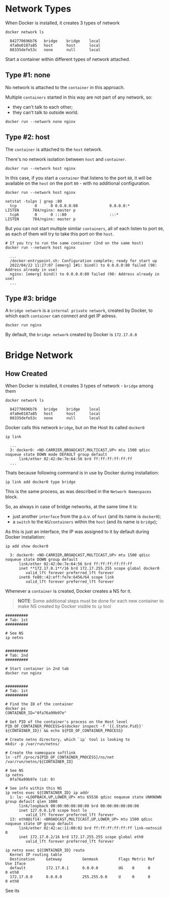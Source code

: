 
# Network Types

When Docker is installed, it creates 3 types of network
```
docker network ls

  842770696b76   bridge    bridge    local
  4fa0e0187a85   host      host      local
  08335defe53c   none      null      local
```

Start a container within different types of network attached.

## Type #1: none

No network is attached to the `container` in this approach.

Multiple `containers` started in this way are not part of any network, so:
- they can't talk to each other;
- they can't talk to outside world.
```
docker run --network none nginx
```

## Type #2: host

The `container` is attached to the `host` network.

There's no network isolation between `host` and `container`.

```
docker run --network host nginx 
```

In this case, if you start a `container` that listens to the port `80`, it will be available on the `host` on the port `80` - with no additional configuration.

```
docker run --network host nginx 

netstat -tulpn | grep :80
  tcp        0      0 0.0.0.0:80              0.0.0.0:*               LISTEN      784/nginx: master p 
  tcp6       0      0 :::80                   :::*                    LISTEN      784/nginx: master p
```

But you can not start multiple similar `containers`, all of each listen to port `80`, as each of them will try to take this port on the `host`.

```
# If you try to run the same container (2nd on the same host)
docker run --network host nginx

  ...
  /docker-entrypoint.sh: Configuration complete; ready for start up
  2022/04/22 11:27:07 [emerg] 1#1: bind() to 0.0.0.0:80 failed (98: Address already in use)
  nginx: [emerg] bind() to 0.0.0.0:80 failed (98: Address already in use)
  ...
```

## Type #3: bridge

A `bridge network` is a `internal private network`, created by Docker, to which each `container` can connect and get IP adress.
```
docker run nginx
```

By default, the `bridge network` created by Docker is `172.17.0.0`



# Bridge Network


## How Created

When Docker is installed, it creates 3 types of network - `bridge` among them
```
docker network ls

  842770696b76   bridge    bridge    local
  4fa0e0187a85   host      host      local
  08335defe53c   none      null      local
```

Docker calls this network `bridge`, but on the Host its called `docker0`
```
ip link

  ...
  3: docker0: <NO-CARRIER,BROADCAST,MULTICAST,UP> mtu 1500 qdisc noqueue state DOWN mode DEFAULT group default 
      link/ether 02:42:0e:7e:64:56 brd ff:ff:ff:ff:ff:ff
  ...
```

Thats because following command is in use by Docker during installation:
```
ip link add docker0 type bridge
```

This is the same process, as was described in the `Network Namespaces` block.

So, as always in case of bridge networks, at the same time it is:
- just another `interface` from the p.o.v. of `host` (and its name is `docker0`);
- a `switch` to the `NS`/`containers` within the `host` (and its name is `bridge`);

As this is just an interface, the IP was assigned to it by default during Docker installation:
```
ip add show docker0

  3: docker0: <NO-CARRIER,BROADCAST,MULTICAST,UP> mtu 1500 qdisc noqueue state DOWN group default 
      link/ether 02:42:0e:7e:64:56 brd ff:ff:ff:ff:ff:ff
      inet **172.17.0.1**/16 brd 172.17.255.255 scope global docker0
         valid_lft forever preferred_lft forever
      inet6 fe80::42:eff:fe7e:6456/64 scope link 
         valid_lft forever preferred_lft forever
```


Whenever a `container` is created, Docker creates a NS for it.
> **NOTE**: Some additional steps must be done for each new container to make NS created by Docker visible to `ip` tool
```
##########
# Tab: 1st
##########

# See NS
ip netns 


##########
# Tab: 2nd
##########

# Start container in 2nd tab
docker run nginx


##########
# Tab: 1st
##########

# Find the ID of the container
docker ps
CONTAINER_ID="0fa76a99b97e"

# Get PID of the container's process on the Host level
PID_OF_CONTAINER_PROCESS=$(docker inspect -f '{{.State.Pid}}' ${CONTAINER_ID}) && echo ${PID_OF_CONTAINER_PROCESS}

# Create netns directory, which `ip` tool is looking to
mkdir -p /var/run/netns/

# Create the namespace softlink
ln -sfT /proc/${PID_OF_CONTAINER_PROCESS}/ns/net /var/run/netns/${CONTAINER_ID}

# See NS
ip netns 
  0fa76a99b97e (id: 0)

# See info within this NS
ip netns exec ${CONTAINER_ID} ip addr
  1: lo: <LOOPBACK,UP,LOWER_UP> mtu 65536 qdisc noqueue state UNKNOWN group default qlen 1000
      link/loopback 00:00:00:00:00:00 brd 00:00:00:00:00:00
      inet 127.0.0.1/8 scope host lo
         valid_lft forever preferred_lft forever
  13: eth0@if14: <BROADCAST,MULTICAST,UP,LOWER_UP> mtu 1500 qdisc noqueue state UP group default 
      link/ether 02:42:ac:11:00:02 brd ff:ff:ff:ff:ff:ff link-netnsid 0
      inet 172.17.0.2/16 brd 172.17.255.255 scope global eth0
         valid_lft forever preferred_lft forever
         
ip netns exec ${CONTAINER_ID} route
  Kernel IP routing table
  Destination     Gateway         Genmask         Flags Metric Ref    Use Iface
  default         172.17.0.1      0.0.0.0         UG    0      0        0 eth0
  172.17.0.0      0.0.0.0         255.255.0.0     U     0      0        0 eth0
```

See its 























